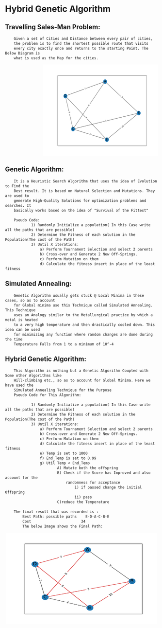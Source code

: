 # Hybrid Genetic Algorithm

## Travelling Sales-Man Problem:
    
        Given a set of Cities and Distance between every pair of cities, 
        the problem is to find the shortest possible route that visits 
        every city exactly once and returns to the starting Point. The Below Diagram is 
        what is used as the Map for the cities.
<center style="margin-left:25%"><img src="Input.png"  width="500" height="300"></center>

## Genetic Algorithm:
        It is a Heuristic Search Algorithm that uses the idea of Evolution to Find the 
        Best result. It is based on Natural Selection and Mutations. They are used to
        generate High-Quality Solutions for optimization problems and searches. It 
        basically works based on the idea of "Survival of the Fittest"
        
        Pseudo Code:
                1) Randomly Initialize a population( In this Case write all the paths that are possible)
                2) Determine the Fitness of each solution in the Population(The cost of the Path)
                3) Until X iterations:
                    a) Perform Tournament Selection and select 2 parents
                    b) Cross-over and Generate 2 New Off-Springs.
                    c) Perform Mutation on them
                    d) Calculate the fitness insert in place of the least fitness

## Simulated Annealing:

        Genetic Algorithm usually gets stuck @ Local Minima in these cases, so as to account
        for Global minima use this Technique called Simulated Annealing. This Technique 
        uses an Analogy similar to the Metallurgical practice by which a metal is heated 
        to a very high temperature and then drastically cooled down. This idea can be used 
        for minimizing any function where random changes are done during the time 
        Temperature Falls from 1 to a minimum of 10^-4

## Hybrid Genetic Algorithm:

        This Algorithm is nothing but a Genetic Algorithm Coupled with Some other Algorithms like 
        Hill-climbing etc., so as to account for Global Minima. Here we have used the 
        Simulated Annealing Technique for the Purpose
        Pseudo Code for This Algorithm:

                1) Randomly Initialize a population( In this Case write all the paths that are possible)
                2) Determine the Fitness of each solution in the Population(The cost of the Path)
                3) Until X iterations:
                    a) Perform Tournament Selection and select 2 parents
                    b) Cross-over and Generate 2 New Off-Springs.
                    c) Perform Mutation on them
                    d) Calculate the fitness insert in place of the least fitness
                    e) Temp is set to 1000
                    f) End_Temp is set to 0.99
                    g) Util Temp < End_Temp    
                            A) Mutate both the offspring
                            B) Check if the Score has Improved and also account for the 
                                randomness for acceptance
                                    i) if passed change the initial Offspring
                                    ii) pass
                            C)reduce the Temperature
        
        The final result that was recorded is :
            Best Path: possible paths    E-D-A-C-B-E
            Cost                       34
            The below Image shows the Final Path:
<center><img src="Output.png"  width="500" height="300"></center>
